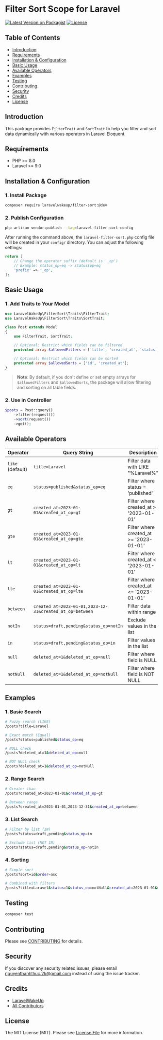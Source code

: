 # Filter Sort Scope for Laravel

[![Latest Version on Packagist](https://img.shields.io/packagist/v/laravelwakeup/filter-sort.svg)](https://packagist.org/packages/laravelwakeup/filter-sort)
[![License](https://img.shields.io/github/license/laravelwakeup/filter-sort.svg)](LICENSE.md)

## Table of Contents
- [Introduction](#introduction)
- [Requirements](#requirements)
- [Installation & Configuration](#installation--configuration)
- [Basic Usage](#basic-usage)
- [Available Operators](#available-operators)
- [Examples](#examples)
- [Testing](#testing)
- [Contributing](#contributing)
- [Security](#security)
- [Credits](#credits)
- [License](#license)

## Introduction
This package provides `FilterTrait` and `SortTrait` to help you filter and sort data dynamically with various operators in Laravel Eloquent.

## Requirements
- PHP >= 8.0
- Laravel >= 9.0

## Installation & Configuration
### 1. Install Package
```bash
composer require laravelwakeup/filter-sort:@dev
```

### 2. Publish Configuration
```bash
php artisan vendor:publish --tag=laravel-filter-sort-config
```

After running the command above, the `laravel-filter-sort.php` config file will be created in your `config/` directory. You can adjust the following settings:
```php
return [
    // Change the operator suffix (default is '_op')
    // Example: status_op=eq -> status$op=eq
    'prefix' => '_op',
];
```

## Basic Usage
### 1. Add Traits to Your Model
```php
use LaravelWakeUp\FilterSort\Traits\FilterTrait;
use LaravelWakeUp\FilterSort\Traits\SortTrait;

class Post extends Model
{
    use FilterTrait, SortTrait;
    
    // Optional: Restrict which fields can be filtered
    protected array $allowedFilters = ['title', 'created_at', 'status', 'deleted_at'];

    // Optional: Restrict which fields can be sorted
    protected array $allowedSorts = ['id', 'created_at'];
}
```
> **Note**: By default, if you don't define or set empty arrays for `$allowedFilters` and `$allowedSorts`, the package will allow filtering and sorting on all table fields.

### 2. Use in Controller
```php
$posts = Post::query()
    ->filter(request())
    ->sort(request())
    ->get();
```

## Available Operators
| Operator | Query String | Description |
|---------|-------------|--------|
| `like` (default) | `title=Laravel` | Filter data with LIKE "%Laravel%" |
| `eq`  | `status=published&status_op=eq` | Filter where status = 'published' |
| `gt`  | `created_at=2023-01-01&created_at_op=gt` | Filter where created_at > '2023-01-01' |
| `gte` | `created_at=2023-01-01&created_at_op=gte` | Filter where created_at >= '2023-01-01' |
| `lt`  | `created_at=2023-01-01&created_at_op=lt` | Filter where created_at < '2023-01-01' |
| `lte` | `created_at=2023-01-01&created_at_op=lte` | Filter where created_at <= '2023-01-01' |
| `between` | `created_at=2023-01-01,2023-12-31&created_at_op=between` | Filter data within range |
| `notIn` | `status=draft,pending&status_op=notIn` | Exclude values in the list |
| `in` | `status=draft,pending&status_op=in` | Filter values in the list |
| `null` | `deleted_at=1&deleted_at_op=null` | Filter where field is NULL |
| `notNull` | `deleted_at=1&deleted_at_op=notNull` | Filter where field is NOT NULL |

## Examples
### 1. Basic Search
```sh
# Fuzzy search (LIKE)
/posts?title=Laravel

# Exact match (Equal)
/posts?status=published&status_op=eq

# NULL check
/posts?deleted_at=1&deleted_at_op=null

# NOT NULL check
/posts?deleted_at=1&deleted_at_op=notNull
```

### 2. Range Search
```sh
# Greater than
/posts?created_at=2023-01-01&created_at_op=gt

# Between range
/posts?created_at=2023-01-01,2023-12-31&created_at_op=between
```

### 3. List Search
```sh
# Filter by list (IN)
/posts?status=draft,pending&status_op=in

# Exclude list (NOT IN)
/posts?status=draft,pending&status_op=notIn
```

### 4. Sorting
```sh
# Simple sort
/posts?sort=id&order=asc

# Combined with filters
/posts?title=Laravel&status=1&status_op=notNull&created_at=2023-01-01&created_at_op=gte&sort=created_at&order=desc
```

## Testing
```bash
composer test
```

## Contributing
Please see [CONTRIBUTING](.github/CONTRIBUTING.md) for details.

## Security
If you discover any security related issues, please email nguyenthanhthuc.2k@gmail.com instead of using the issue tracker.

## Credits
- [LaravelWakeUp](https://github.com/nguyenthanhthuc20000)
- [All Contributors](../../contributors)

## License
The MIT License (MIT). Please see [License File](LICENSE.md) for more information.

